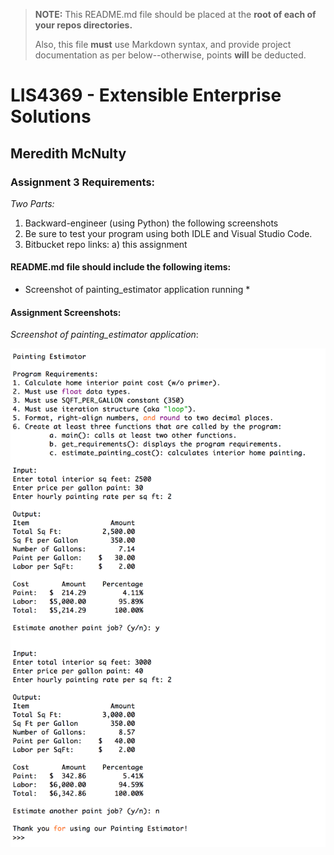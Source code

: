 > **NOTE:** This README.md file should be placed at the **root of each of your repos directories.**
>
>Also, this file **must** use Markdown syntax, and provide project documentation as per below--otherwise, points **will** be deducted.
>

# LIS4369 - Extensible Enterprise Solutions

## Meredith McNulty

### Assignment 3 Requirements:

*Two Parts:*

1. Backward-engineer (using Python) the following screenshots
2. Be sure to test your program using both IDLE and Visual Studio Code.
3. Bitbucket repo links:
	a) this assignment

#### README.md file should include the following items:

* Screenshot of painting_estimator application running *


#### Assignment Screenshots:

*Screenshot of painting_estimator application*:

![Painting Estimator Screenshot](img/paint.png)